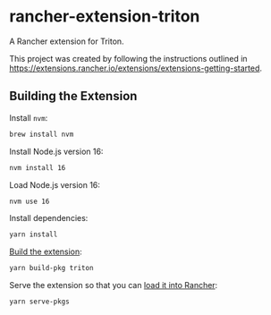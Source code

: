# rancher-extension-triton
A Rancher extension for Triton.

This project was created by following the instructions outlined in https://extensions.rancher.io/extensions/extensions-getting-started.

## Building the Extension
Install `nvm`:
```bash
brew install nvm
```

Install Node.js version 16:
```bash
nvm install 16
```

Load Node.js version 16:
```bash
nvm use 16
```

Install dependencies:
```bash
yarn install
```

[Build the extension](https://extensions.rancher.io/extensions/extensions-getting-started#building-the-extension):
```bash
yarn build-pkg triton
```

Serve the extension so that you can [load it into Rancher](https://extensions.rancher.io/extensions/extensions-getting-started#test-built-extension-by-doing-a-developer-load):
```bash
yarn serve-pkgs
```